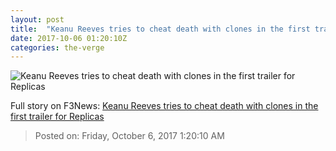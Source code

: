 ```yaml
---
layout: post
title:  "Keanu Reeves tries to cheat death with clones in the first trailer for Replicas"
date: 2017-10-06 01:20:10Z
categories: the-verge
---
```


![Keanu Reeves tries to cheat death with clones in the first trailer for Replicas](https://cdn0.vox-cdn.com/thumbor/kuVxSa7mtfpcPnpD5Gr5uD8tTOk=/0x10:500x272/fit-in/1200x630/cdn3.vox-cdn.com/uploads/chorus_asset/file/9402611/kr.png)




Full story on F3News: [Keanu Reeves tries to cheat death with clones in the first trailer for Replicas](http://www.f3nws.com/n/XfJWN)

> Posted on: Friday, October 6, 2017 1:20:10 AM
